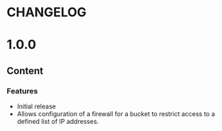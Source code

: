 # CHANGELOG

# 1.0.0
## Content
### Features
* Initial release
* Allows configuration of a firewall for a bucket to restrict access to a defined list of IP addresses.